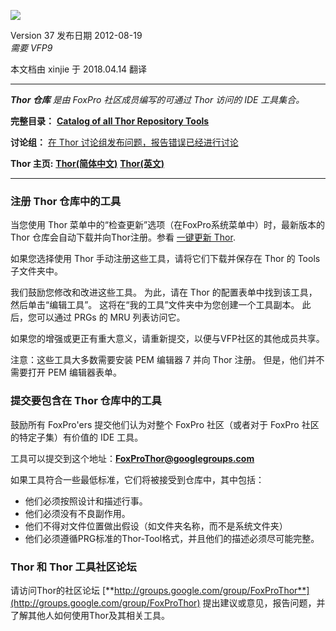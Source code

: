 ![](documents/images/ThorRepository.png)


Version 37 发布日期 2012-08-19   
_需要  VFP9_

本文档由 xinjie 于 2018.04.14 翻译


* * *

_**Thor 仓库** 是由 FoxPro 社区成员编写的可通过 Thor 访问的 IDE 工具集合。_

**完整目录：** **[Catalog of all Thor Repository Tools](documents/ThorRepositoryCatalog.md)**

**讨论组：** [在 Thor 讨论组发布问题，报告错误已经进行讨论](http://groups.google.com/group/FoxProThor)

**Thor 主页:** [**Thor(简体中文)**](https://github.com/vfp9/Thor_CN)    [**Thor(英文)**](https://github.com/vfpx/Thor)

***

### 注册 Thor 仓库中的工具

当您使用 Thor 菜单中的“检查更新”选项（在FoxPro系统菜单中）时，最新版本的 Thor 仓库会自动下载并向Thor注册。参看 [一键更新 Thor](documents/OneClickUpdates.md).

如果您选择使用 Thor 手动注册这些工具，请将它们下载并保存在 Thor 的 Tools 子文件夹中。

我们鼓励您修改和改进这些工具。 为此，请在 Thor 的配置表单中找到该工具，然后单击“编辑工具”。 这将在“我的工具”文件夹中为您创建一个工具副本。 此后，您可以通过 PRGs 的 MRU 列表访问它。

如果您的增强或更正有重大意义，请重新提交，以便与VFP社区的其他成员共享。

注意：这些工具大多数需要安装 PEM 编辑器 7 并向 Thor 注册。 但是，他们并不需要打开 PEM 编辑器表单。

### 提交要包含在 Thor 仓库中的工具

鼓励所有 FoxPro'ers 提交他们认为对整个 FoxPro 社区（或者对于 FoxPro 社区的特定子集）有价值的 IDE 工具。

工具可以提交到这个地址：[**FoxProThor@googlegroups.com**](mailto:FoxProThor@googlegroups.com)  

如果工具符合一些最低标准，它们将被接受到仓库中，其中包括：

*   他们必须按照设计和描述行事。
*   他们必须没有不良副作用。
*   他们不得对文件位置做出假设（如文件夹名称，而不是系统文件夹）
*   他们必须遵循PRG标准的Thor-Tool格式，并且他们的描述必须尽可能完整。

### Thor 和 Thor 工具社区论坛

请访问Thor的社区论坛 [**http://groups.google.com/group/FoxProThor**](http://groups.google.com/group/FoxProThor) 提出建议或意见，报告问题，并了解其他人如何使用Thor及其相关工具。
